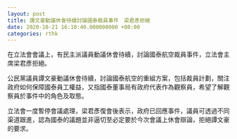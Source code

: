 ```yaml
---
layout: post
title: 譚文豪動議休會待續討論國泰裁員事件　梁君彥拒絕
date: 2020-10-21 16:10:40.000000000 +08:00
categories: rthk
---
```


在立法會會議上，有民主派議員動議休會待續，討論國泰航空裁員事件，立法會主席梁君彥拒絕。

公民黨議員譚文豪動議休會待續，討論國泰航空的重組方案，包括裁員計劃，關注政府如何保障國泰員工權益，又指國泰董事局有政府代表作為觀察員，希望了解觀察員於事件中的角色及取態。

立法會一度暫停會議處理，梁君彥復會後表示，政府已回應事件，議員可透過不同渠道跟進，認為國泰的議題並非逼切至必定要於今次會議上休會辯論，拒絕譚文豪的要求。
